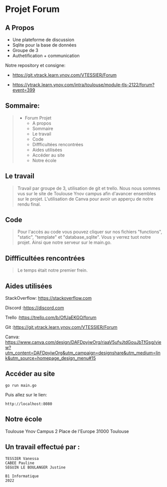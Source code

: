 # Projet Forum

## A Propos

* Une plateforme de discussion
* Sqlite pour la base de données
* Groupe de 3
* Authetification + communication 

Notre repository et consigne:

* <https://git.ytrack.learn.ynov.com/VTESSIER/Forum>


* <https://ytrack.learn.ynov.com/intra/toulouse/module-tls-2122/forum?event=399>

## Sommaire:

> * Forum Projet
>   * A propos
>   * Sommaire
>   * Le travail
>   * Code
>   * Diffficultées rencontrées
>   * Aides utilisées
>   * Accéder au site
>   * Notre école


## Le travail

> Travail par groupe de 3, utilisation de git et trello. 
Nous nous sommes vus sur le site de Toulouse Ynov campus afin d'avancer ensembles sur le projet. 
L'utilisation de Canva pour avoir un apperçu de notre rendu final.


## Code
 
 > Pour l'accès au code vous pouvez cliquer sur nos fichiers "functions", "static", "template" et "database_sqlite". Vous y verrez tuot notre projet. Ainsi que notre serveur sur le main.go.


## Diffficultées rencontrées

> Le temps était notre premier frein.

## Aides utilisées

StackOverflow: <https://stackoverflow.com>


Discord :<https://discord.com>


Trello :<https://trello.com/b/OfUaEKGO/forum>


Git :<https://git.ytrack.learn.ynov.com/VTESSIER/Forum>


Canva: <https://www.canva.com/design/DAFDpyjwOrg/riaaV5ufyJtdGouJbTfGsg/view?utm_content=DAFDpyjwOrg&utm_campaign=designshare&utm_medium=link&utm_source=homepage_design_menu#15>

## Accéder au site

    go run main.go
    
Puis allez sur le lien:

    http://localhost:8080



## Notre école

Toulouse Ynov Campus 
2 Place de l'Europe 
31000 Toulouse

## Un travail effectué par :
    TESSIER Vanessa
    CABEE Pauline
    SEGUIN LE BOULANGER Justine

    B1 Informatique
    2022
